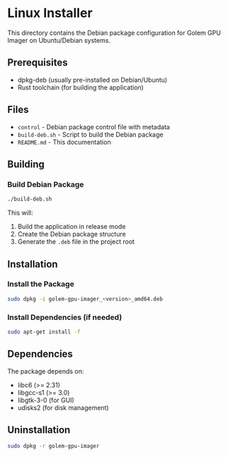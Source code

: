 # Linux Installer

This directory contains the Debian package configuration for Golem GPU Imager on Ubuntu/Debian systems.

## Prerequisites

- dpkg-deb (usually pre-installed on Debian/Ubuntu)
- Rust toolchain (for building the application)

## Files

- `control` - Debian package control file with metadata
- `build-deb.sh` - Script to build the Debian package
- `README.md` - This documentation

## Building

### Build Debian Package
```bash
./build-deb.sh
```

This will:
1. Build the application in release mode
2. Create the Debian package structure
3. Generate the `.deb` file in the project root

## Installation

### Install the Package
```bash
sudo dpkg -i golem-gpu-imager_<version>_amd64.deb
```

### Install Dependencies (if needed)
```bash
sudo apt-get install -f
```

## Dependencies

The package depends on:
- libc6 (>= 2.31)
- libgcc-s1 (>= 3.0) 
- libgtk-3-0 (for GUI)
- udisks2 (for disk management)

## Uninstallation

```bash
sudo dpkg -r golem-gpu-imager
```
